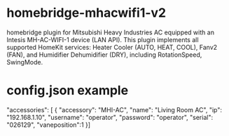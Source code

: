 # homebridge-mhacwifi1-v2
homebridge plugin for Mitsubishi Heavy Industries AC equipped with an Intesis MH-AC-WIFI-1 device (LAN API). This plugin implements all supported HomeKit services: Heater Cooler (AUTO, HEAT, COOL), Fanv2 (FAN), and Humidifier Dehumidifier (DRY), including RotationSpeed, SwingMode.


# config.json example

"accessories": [
{
"accessory": "MHI-AC",
"name": "Living Room AC",
"ip": "192.168.1.10",
"username": "operator",
"password": "operator",
"serial": "026129",
"vaneposition":1
}]
